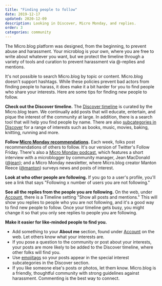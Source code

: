 ```yaml
---
title: "Finding people to follow"
date: 2019-12-17
updated: 2020-12-09
description: Looking in Discover, Micro Monday, and replies.
order: 3
categories: community
---
```


The Micro.blog platform was designed, from the beginning, to prevent abuse and harassment. Your microblog is your own, where you are free to write about whatever you want, but we protect the timeline through a variety of tools and curation to prevent harassment via @-replies and mentions.

It's not possible to search Micro.blog by topic or content. Micro.blog doesn't support hashtags. While these policies prevent bad actors from finding people to harass, it does make it a bit harder for you to find people who share your interests. Here are some tips for finding new people to follow.

**Check out the Discover timeline.** The [Discover timeline](https://help.micro.blog/2019/discover-timeline/) is curated by the Micro.blog team. We continually add posts that will educate, entertain, and pique the interest of the community at large. In addition, there is a search tool that will help you find people by name. There are also [subcategories in Discover](https://help.micro.blog/2018/tagmoji/) for a range of interests such as books, music, movies, baking, knitting, running and more.

**Follow [Micro Monday recommendations](https://micro.blog/discover/micromonday).** Each week, folks post recommendations of others to follow. It's our version of Twitter's Follow Friday. There's also a [Micro Monday podcast](https://monday.micro.blog/categories/episodes/), which features a short interview with a microblogger by community manager, Jean MacDonald ([@jean](https://micro.blog/jean)); and a Micro Monday newsletter, where Micro.blog creator Manton Reece ([@manton](https://micro.blog/manton)) surveys news and posts of interest.

**Look at who other people are following.** If you go to a user's profile, you'll see a link that says "Following x number of users you are not following."

**See all the replies from the people you are following.** On the web, under [Account](https://micro.blog/account), there is a Timeline setting "Show all posts and mentions." This will show you replies to people who you are not following, and it's a good way to find new people to follow. Once your timeline gets busy, you might change it so that you only see replies to people you are following.

**Make it easier for like-minded people to find you.**

* Add something to your **About me** section, found under [Account](https://micro.blog/account) on the web. Let others know what your interests are.
* If you pose a question to the community or post about your interests, your posts are more likely to be added to the Discover timeline, where other folks will find you.
* Use [emojitags](https://help.micro.blog/2018/tagmoji/) so your posts appear in the special interest subcategories in the Discover section.
* If you like someone else's posts or photos, let them know. Micro.blog is a friendly, thoughtful community with strong guidelines against harassment. Commenting is the best way to connect.
